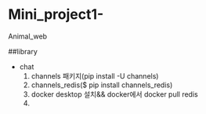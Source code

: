 # Mini_project1-
Animal_web


##library
- chat
   1) channels 패키지(pip install -U channels)
   2) channels_redis($ pip install channels_redis)
   3) docker desktop 설치&& docker에서 docker pull redis
   4) 
